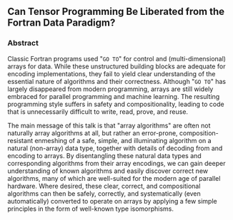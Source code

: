 ## Can Tensor Programming Be Liberated from the Fortran Data Paradigm?

### Abstract

Classic Fortran programs used "`GO TO`" for control and (multi-dimensional) arrays for data.
While these unstructured building blocks are adequate for encoding implementations, they fail to yield clear understanding of the essential nature of algorithms and their correctness.
Although "`GO TO`" has largely disappeared from modern programming, arrays are still widely embraced for parallel programming and machine learning.
The resulting programming style suffers in safety and compositionality, leading to code that is unnecessarily difficult to write, read, prove, and reuse.

The main message of this talk is that "array algorithms" are often not naturally array algorithms at all, but rather an error-prone, composition-resistant enmeshing of a safe, simple, and illuminating algorithm on a natural (non-array) data type, together with details of decoding from and encoding to arrays.
By disentangling these natural data types and corresponding algorithms from their array encodings, we can gain deeper understanding of known algorithms and easily discover correct new algorithms, many of which are well-suited for the modern age of parallel hardware.
Where desired, these clear, correct, and compositional algorithms can then be safely, correctly, and systematically (even automatically) converted to operate on arrays by applying a few simple principles in the form of well-known type isomorphisms.

